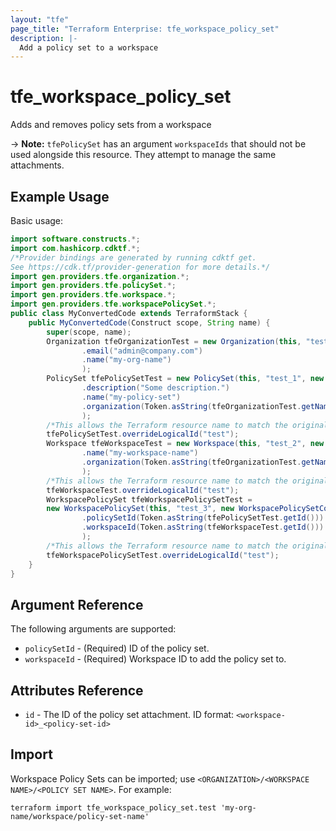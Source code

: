 ```yaml
---
layout: "tfe"
page_title: "Terraform Enterprise: tfe_workspace_policy_set"
description: |-
  Add a policy set to a workspace
---
```


# tfe_workspace_policy_set

Adds and removes policy sets from a workspace

-> **Note:** `tfePolicySet` has an argument `workspaceIds` that should not be used alongside this resource. They attempt to manage the same attachments.

## Example Usage

Basic usage:

```java
import software.constructs.*;
import com.hashicorp.cdktf.*;
/*Provider bindings are generated by running cdktf get.
See https://cdk.tf/provider-generation for more details.*/
import gen.providers.tfe.organization.*;
import gen.providers.tfe.policySet.*;
import gen.providers.tfe.workspace.*;
import gen.providers.tfe.workspacePolicySet.*;
public class MyConvertedCode extends TerraformStack {
    public MyConvertedCode(Construct scope, String name) {
        super(scope, name);
        Organization tfeOrganizationTest = new Organization(this, "test", new OrganizationConfig()
                .email("admin@company.com")
                .name("my-org-name")
                );
        PolicySet tfePolicySetTest = new PolicySet(this, "test_1", new PolicySetConfig()
                .description("Some description.")
                .name("my-policy-set")
                .organization(Token.asString(tfeOrganizationTest.getName()))
                );
        /*This allows the Terraform resource name to match the original name. You can remove the call if you don't need them to match.*/
        tfePolicySetTest.overrideLogicalId("test");
        Workspace tfeWorkspaceTest = new Workspace(this, "test_2", new WorkspaceConfig()
                .name("my-workspace-name")
                .organization(Token.asString(tfeOrganizationTest.getName()))
                );
        /*This allows the Terraform resource name to match the original name. You can remove the call if you don't need them to match.*/
        tfeWorkspaceTest.overrideLogicalId("test");
        WorkspacePolicySet tfeWorkspacePolicySetTest =
        new WorkspacePolicySet(this, "test_3", new WorkspacePolicySetConfig()
                .policySetId(Token.asString(tfePolicySetTest.getId()))
                .workspaceId(Token.asString(tfeWorkspaceTest.getId()))
                );
        /*This allows the Terraform resource name to match the original name. You can remove the call if you don't need them to match.*/
        tfeWorkspacePolicySetTest.overrideLogicalId("test");
    }
}
```

## Argument Reference

The following arguments are supported:

* `policySetId` - (Required) ID of the policy set.
* `workspaceId` - (Required) Workspace ID to add the policy set to.

## Attributes Reference

* `id` - The ID of the policy set attachment. ID format: `<workspace-id>_<policy-set-id>`

## Import

Workspace Policy Sets can be imported; use `<ORGANIZATION>/<WORKSPACE NAME>/<POLICY SET NAME>`. For example:

```shell
terraform import tfe_workspace_policy_set.test 'my-org-name/workspace/policy-set-name'
```

<!-- cache-key: cdktf-0.17.0-pre.15 input-063704782b0ed470f47929ea2ae102aff05366cceeb62a7760562407d4442e44 -->